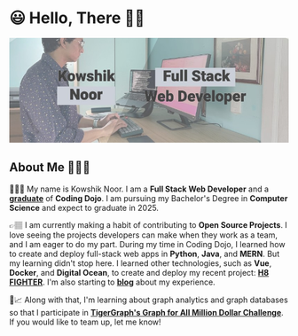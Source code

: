 # 😃 Hello, There 👋🏽

<!--
**kowshik-noor/kowshik-noor** is a ✨ _special_ ✨ repository because its `README.md` (this file) appears on your GitHub profile.

Here are some ideas to get you started:

- 🔭 I’m currently working on ...
- 🌱 I’m currently learning ...
- 👯 I’m looking to collaborate on ...
- 🤔 I’m looking for help with ...
- 💬 Ask me about ...
- 📫 How to reach me: ...
- 😄 Pronouns: ...
- ⚡ Fun fact: ...
-->

<img src="assets/github-cover.jpeg" alt="Profile Banner">

## About Me 💁🏽‍♂️

👨🏽‍💻 My name is Kowshik Noor. I am a **Full Stack Web Developer** and a [**graduate**](https://www.linkedin.com/in/kowshik-noor-58ba9967/overlay/1635475887591/single-media-viewer/) of **Coding Dojo**. I am pursuing my Bachelor's Degree in **Computer Science** and expect to graduate in 2025.

👉🏽 I am currently making a habit of contributing to **Open Source Projects**. I love seeing the projects developers can make when they work as a team, and I am eager to do my part. During my time in Coding Dojo, I learned how to create and deploy full-stack web apps in **Python**, **Java**, and **MERN**. But my learning didn't stop here. I learned other technologies, such as **Vue**, **Docker**, and **Digital Ocean**, to create and deploy my recent project: [**H8 FIGHTER**](https://github.com/kowshik-noor/hate-fighter). I'm also starting to [**blog**](https://dev.to/kowshik_noor) about my experience. 

🐯📈 Along with that, I'm learning about graph analytics and graph databases so that I participate in [**TigerGraph's Graph for All Million Dollar Challenge**](https://graphforall.devpost.com/?ref_feature=challenge&ref_medium=your-open-hackathons&ref_content=Submissions+open). If you would like to team up, let me know!

